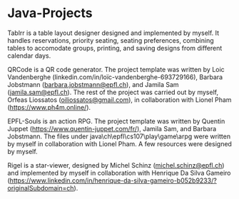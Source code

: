 # Java-Projects

Tablrr is a table layout designer designed and implemented by myself. It handles reservations, priority seating, seating preferences, combining tables to accomodate groups, printing, and saving designs from different calendar days. 

QRCode is a QR code generator. The project template was written by Loic Vandenberghe (linkedin.com/in/loïc-vandenberghe-693729166), Barbara Jobstmann (barbara.jobstmann@epfl.ch), and Jamila Sam (jamila.sam@epfl.ch). The rest of the project was carried out by myself, Orfeas Liossatos (oiliossatos@gmail.com), in collaboration with Lionel Pham (https://www.ph4m.online/).

EPFL-Souls is an action RPG. The project template was written by Quentin Juppet (https://www.quentin-juppet.com/fr/), Jamila Sam, and Barbara Jobstmann. The files under java\ch\epfl\cs107\play\game\arpg were written by myself in collaboration with Lionel Pham. A few resources were designed by myself.

Rigel is a star-viewer, designed by Michel Schinz (michel.schinz@epfl.ch) and implemented by myself in collaboration with Henrique Da Silva Gameiro (https://www.linkedin.com/in/henrique-da-silva-gameiro-b052b9233/?originalSubdomain=ch).  

